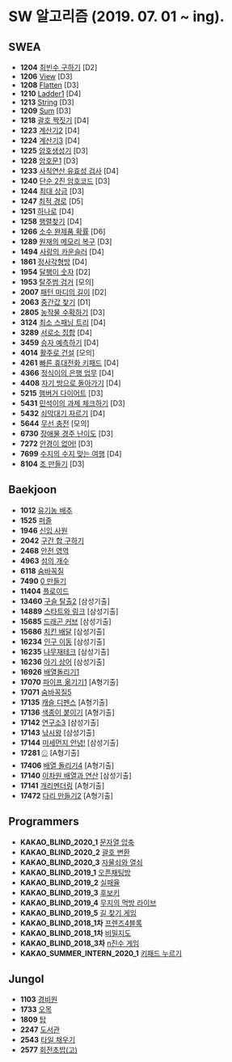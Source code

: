 # SW 알고리즘 (2019. 07. 01 ~ ing).
## SWEA
  - **1204** [최빈수 구하기](https://swexpertacademy.com/main/code/problem/problemDetail.do) [D2]
  - **1206** [View](https://swexpertacademy.com/main/code/problem/problemDetail.do?contestProbId=AV134DPqAA8CFAYh&categoryId=AV134DPqAA8CFAYh&categoryType=CODE) [D3]
  - **1208** [Flatten](https://swexpertacademy.com/main/code/problem/problemDetail.do) [D3]
  - **1210** [Ladder1](https://swexpertacademy.com/main/code/problem/problemDetail.do) [D4]
  - **1213** [String](https://swexpertacademy.com/main/code/problem/problemDetail.do?contestProbId=AV14P0c6AAUCFAYi&categoryId=AV14P0c6AAUCFAYi&categoryType=CODE) [D3]
  - **1209** [Sum](https://swexpertacademy.com/main/code/problem/problemDetail.do?contestProbId=AV13_BWKACUCFAYh&categoryId=AV13_BWKACUCFAYh&categoryType=CODE) [D3]
  - **1218** [괄호 짝짓기](https://swexpertacademy.com/main/code/problem/problemDetail.do?contestProbId=AV14eWb6AAkCFAYD&categoryId=AV14eWb6AAkCFAYD&categoryType=CODE) [D4]
  - **1223** [계산기2](https://swexpertacademy.com/main/code/problem/problemDetail.do?contestProbId=AV14nnAaAFACFAYD&categoryId=AV14nnAaAFACFAYD&categoryType=CODE) [D4]
  - **1224** [계산기3](https://swexpertacademy.com/main/code/problem/problemDetail.do?contestProbId=AV14tDX6AFgCFAYD&categoryId=AV14tDX6AFgCFAYD&categoryType=CODE) [D4]
  - **1225** [암호생성기](https://swexpertacademy.com/main/code/problem/problemDetail.do?contestProbId=AV14uWl6AF0CFAYD&categoryId=AV14uWl6AF0CFAYD&categoryType=CODE) [D3]
  - **1228** [암호문1](https://swexpertacademy.com/main/code/problem/problemDetail.do?contestProbId=AV14w-rKAHACFAYD&categoryId=AV14w-rKAHACFAYD&categoryType=CODE) [D3]
  - **1233** [사칙연산 유효성 검사](https://swexpertacademy.com/main/code/problem/problemDetail.do?contestProbId=AV141176AIwCFAYD&categoryId=AV141176AIwCFAYD&categoryType=CODE) [D4]
  - **1240** [단순 2진 암호코드](https://swexpertacademy.com/main/code/problem/problemDetail.do?contestProbId=AV15FZuqAL4CFAYD&categoryId=AV15FZuqAL4CFAYD&categoryType=CODE) [D3]
  - **1244** [최대 상금](https://swexpertacademy.com/main/code/problem/problemDetail.do?contestProbId=AV15Khn6AN0CFAYD&categoryId=AV15Khn6AN0CFAYD&categoryType=CODE) [D3]
  - **1247** [최적 경로](https://swexpertacademy.com/main/code/problem/problemDetail.do?contestProbId=AV15OZ4qAPICFAYD&categoryId=AV15OZ4qAPICFAYD&categoryType=CODE) [D5]
  - **1251** [하나로](https://swexpertacademy.com/main/code/problem/problemDetail.do?contestProbId=AV15StKqAQkCFAYD) [D4]
  - **1258** [행렬찾기](https://swexpertacademy.com/main/code/problem/problemDetail.do?contestProbId=AV18LoAqItcCFAZN&categoryId=AV18LoAqItcCFAZN&categoryType=CODE) [D4]
  - **1266** [소수 완제품 확률](https://swexpertacademy.com/main/code/problem/problemDetail.do?contestProbId=AV18Sx36IwACFAZN&categoryId=AV18Sx36IwACFAZN&categoryType=CODE) [D6]
  - **1289** [원재의 메모리 복구](https://swexpertacademy.com/main/code/problem/problemDetail.do) [D3]
  - **1494** [사랑의 카운슬러](https://swexpertacademy.com/main/code/problem/problemDetail.do?contestProbId=AV2b_WPaAEIBBASw&categoryId=AV2b_WPaAEIBBASw&categoryType=CODE) [D4]
  - **1861** [정사각형방](https://swexpertacademy.com/main/code/problem/problemDetail.do?contestProbId=AV5LtJYKDzsDFAXc&categoryId=AV5LtJYKDzsDFAXc&categoryType=CODE) [D4]
  - **1954** [달팽이 숫자](https://swexpertacademy.com/main/code/problem/problemDetail.do?contestProbId=AV5PobmqAPoDFAUq&categoryId=AV5PobmqAPoDFAUq&categoryType=CODE) [D2]
  - **1953** [탈주범 검거](https://swexpertacademy.com/main/code/problem/problemDetail.do?contestProbId=AV5PpLlKAQ4DFAUq&categoryId=AV5PpLlKAQ4DFAUq&categoryType=CODE) [모의]
  - **2007** [패턴 마디의 길이](https://swexpertacademy.com/main/code/problem/problemDetail.do?contestProbId=AV5P1kNKAl8DFAUq) [D2]
  - **2063** [중간값 찾기](https://swexpertacademy.com/main/code/problem/problemDetail.do) [D1]
  - **2805** [농작물 수확하기](https://swexpertacademy.com/main/code/problem/problemDetail.do?contestProbId=AV7GLXqKAWYDFAXB&categoryId=AV7GLXqKAWYDFAXB&categoryType=CODE) [D3]
  - **3124** [최소 스패닝 트리](https://swexpertacademy.com/main/code/problem/problemDetail.do?contestProbId=AV_mSnmKUckDFAWb) [D4]
  - **3289** [서로소 집합](https://swexpertacademy.com/main/code/problem/problemDetail.do?contestProbId=AWBJKA6qr2oDFAWr&categoryId=AWBJKA6qr2oDFAWr&categoryType=CODE) [D4]
  - **3459** [승자 예측하기](https://swexpertacademy.com/main/code/problem/problemDetail.do?contestProbId=AWFPoj1qANoDFAV0&categoryId=AWFPoj1qANoDFAV0&categoryType=CODE) [D4]
  - **4014** [활주로 건설](https://swexpertacademy.com/main/code/problem/problemDetail.do?contestProbId=AWIeW7FakkUDFAVH) [모의]
  - **4261** [빠른 휴대전화 키패드](https://swexpertacademy.com/main/code/problem/problemDetail.do?contestProbId=AWLL7kaaAPsDFAUW) [D4]
  - **4366** [정식이의 은행 업무](https://swexpertacademy.com/main/code/problem/problemDetail.do?contestProbId=AWMeRLz6kC0DFAXd) [D4]
  - **4408** [자기 방으로 돌아가기](https://swexpertacademy.com/main/code/problem/problemDetail.do?contestProbId=AWNcJ2sapZMDFAV8&categoryId=AWNcJ2sapZMDFAV8&categoryType=CODE) [D4]
  - **5215** [햄버거 다이어트](https://swexpertacademy.com/main/code/problem/problemDetail.do?contestProbId=AWT-lPB6dHUDFAVT&categoryId=AWT-lPB6dHUDFAVT&categoryType=CODE) [D3]
  - **5431** [민석이의 과제 체크하기](https://swexpertacademy.com/main/code/problem/problemDetail.do) [D3]
  - **5432** [쇠막대기 자르기](https://swexpertacademy.com/main/code/problem/problemDetail.do?contestProbId=AWVl47b6DGMDFAXm&categoryId=AWVl47b6DGMDFAXm&categoryType=CODE) [D4]
  - **5644** [무선 충전](https://swexpertacademy.com/main/code/problem/problemDetail.do?contestProbId=AWXRDL1aeugDFAUo&categoryId=AWXRDL1aeugDFAUo&categoryType=CODE) [모의]
  - **6730** [장애물 경주 난이도](https://swexpertacademy.com/main/code/problem/problemDetail.do?contestProbId=AWefy5x65PoDFAUh&categoryId=AWefy5x65PoDFAUh&categoryType=CODE) [D3]
  - **7272** [안경이 없어!](https://swexpertacademy.com/main/code/problem/problemDetail.do?contestProbId=AWl0ZQ8qn7UDFAXz&categoryId=AWl0ZQ8qn7UDFAXz&categoryType=CODE) [D3]
  - **7699** [수지의 수지 맞는 여행](https://swexpertacademy.com/main/code/problem/problemDetail.do?contestProbId=AWqUzj0arpkDFARG&categoryId=AWqUzj0arpkDFARG&categoryType=CODE) [D4]
  - **8104** [조 만들기](https://swexpertacademy.com/main/code/problem/problemDetail.do?contestProbId=AWwXCn2KQjEDFATu&categoryId=AWwXCn2KQjEDFATu&categoryType=CODE) [D3]

## Baekjoon
  - **1012** [유기농 배추](https://www.acmicpc.net/problem/1012)
  - **1525** [퍼즐](https://www.acmicpc.net/problem/1525)
  - **1946** [신입 사원](https://www.acmicpc.net/problem/1946)
  - **2042** [구간 합 구하기](https://www.acmicpc.net/problem/2042)
  - **2468** [안전 영역](https://www.acmicpc.net/problem/16234)
  - **4963** [섬의 개수](https://www.acmicpc.net/problem/4963)
  - **6118** [숨바꼭질](https://www.acmicpc.net/problem/6118)
  - **7490** [0 만들기](https://www.acmicpc.net/problem/7490)
  - **11404** [플로이드](https://www.acmicpc.net/problem/11404)
  - **13460** [구슬 탈출2](https://www.acmicpc.net/problem/13460) [삼성기출]
  - **14889** [스타트와 링크](https://www.acmicpc.net/problem/14889) [삼성기출]
  - **15685** [드래곤 커브](https://www.acmicpc.net/problem/15685) [삼성기출]
  - **15686** [치킨 배달](https://www.acmicpc.net/problem/15686) [삼성기출]
  - **16234** [인구 이동](https://www.acmicpc.net/problem/16234) [삼성기출]
  - **16235** [나무재테크](https://www.acmicpc.net/problem/16235) [삼성기출]
  - **16236** [아기 상어](https://www.acmicpc.net/problem/16236) [삼성기출]
  - **16926** [배열돌리기1](https://www.acmicpc.net/problem/16926)
  - **17070** [파이프 옮기기1](https://www.acmicpc.net/problem/17070) [A형기출]
  - **17071** [숨바꼭질5](https://www.acmicpc.net/problem/17071)
  - **17135** [캐슬 디펜스](https://www.acmicpc.net/problem/17135) [A형기출]
  - **17136** [색종이 붙이기](https://www.acmicpc.net/problem/17136) [A형기출]
  - **17142** [연구소3](https://www.acmicpc.net/problem/17142) [삼성기출]
  - **17143** [낚시왕](https://www.acmicpc.net/problem/17143) [삼성기출]
  - **17144** [미세먼지 안녕!](https://www.acmicpc.net/problem/17144) [삼성기출]
  - **17281** [⚾](https://www.acmicpc.net/problem/17281) [A형기출]
  - **17406** [배열 돌리기4](https://www.acmicpc.net/problem/17406) [A형기출]
  - **17140** [이차원 배열과 연산](https://www.acmicpc.net/problem/17140) [삼성기출]
  - **17141** [개리멘더링](https://www.acmicpc.net/problem/17471) [A형기출]
  - **17472** [다리 만들기2](https://www.acmicpc.net/problem/17472) [A형기출]
 
## Programmers
   - **KAKAO_BLIND_2020_1** [문자열 압축](https://programmers.co.kr/learn/courses/30/lessons/60057)
   - **KAKAO_BLIND_2020_2** [괄호 변환](https://programmers.co.kr/learn/courses/30/lessons/60058)
   - **KAKAO_BLIND_2020_3** [자물쇠와 열쇠](https://programmers.co.kr/learn/courses/30/lessons/60059)
   - **KAKAO_BLIND_2019_1** [오픈채팅방](https://programmers.co.kr/learn/courses/30/lessons/42888)
   - **KAKAO_BLIND_2019_2** [실패율](https://programmers.co.kr/learn/courses/30/lessons/42889)
   - **KAKAO_BLIND_2019_3** [후보키](https://programmers.co.kr/learn/courses/30/lessons/42890)
   - **KAKAO_BLIND_2019_4** [무지의 먹방 라이브](https://programmers.co.kr/learn/courses/30/lessons/42891)
   - **KAKAO_BLIND_2019_5** [길 찾기 게임](https://programmers.co.kr/learn/courses/30/lessons/42892)
   - **KAKAO_BLIND_2018_1차** [프렌즈4블록](https://programmers.co.kr/learn/courses/30/lessons/17679)
   - **KAKAO_BLIND_2018_1차** [비밀지도](https://programmers.co.kr/learn/courses/30/lessons/17681)
   - **KAKAO_BLIND_2018_3차** [n진수 게임](https://programmers.co.kr/learn/courses/30/lessons/17687)
   - **KAKAO_SUMMER_INTERN_2020_1** [키패드 누르기](https://programmers.co.kr/learn/courses/30/lessons/67256)
  
## Jungol
  - **1103** [경비원](http://www.jungol.co.kr/bbs/board.php?bo_table=pbank&wr_id=383&sca=50&sfl=wr_hit&stx=1103&sop=and)
  - **1733** [오목](http://www.jungol.co.kr/bbs/board.php?bo_table=pbank&wr_id=1006&sca=20)
  - **1809** [탑](http://www.jungol.co.kr/bbs/board.php?bo_table=pbank&wr_id=1082&sca=30&sfl=wr_hit&stx=1809&sop=and)
  - **2247** [도서관](http://www.jungol.co.kr/bbs/board.php?bo_table=pbank&wr_id=1508&sca=50&sfl=wr_hit&stx=2247&sop=and)
  - **2543** [타일 채우기](http://www.jungol.co.kr/bbs/board.php?bo_table=pbank&wr_id=1804&sca=50&sfl=wr_hit&stx=2543&sop=and)
  - **2577** [회전초밥(고)](http://www.jungol.co.kr/bbs/board.php?bo_table=pbank&wr_id=1838&sca=50)
  
